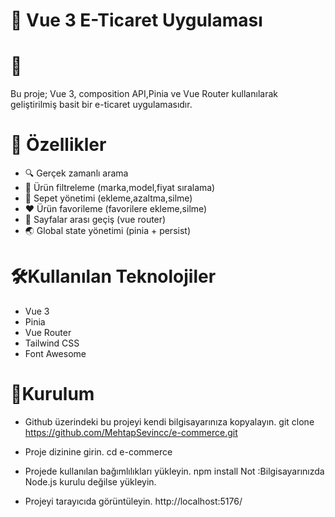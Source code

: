  # 🛒 Vue 3 E-Ticaret Uygulaması 


# 💫
Bu proje; Vue 3, composition API,Pinia ve Vue Router kullanılarak geliştirilmiş basit bir  e-ticaret uygulamasıdır.



# 🚀 Özellikler 

- 🔍 Gerçek zamanlı arama 
- 🧲 Ürün filtreleme (marka,model,fiyat sıralama)
- 🛒 Sepet yönetimi (ekleme,azaltma,silme)
- ❤️ Ürün favorileme (favorilere ekleme,silme)
- 🔄️ Sayfalar arası geçiş (vue router)
- 🌏 Global state yönetimi (pinia + persist)


# 🛠️Kullanılan Teknolojiler
- Vue 3
- Pinia
- Vue Router
- Tailwind CSS
- Font Awesome


# 🔗Kurulum 

- Github üzerindeki bu projeyi kendi bilgisayarınıza kopyalayın.
git clone https://github.com/MehtapSevincc/e-commerce.git

- Proje dizinine girin.
cd e-commerce 

- Projede kullanılan bağımlılıkları yükleyin.
npm install
Not :Bilgisayarınızda Node.js kurulu değilse yükleyin.

- Projeyi tarayıcıda görüntüleyin.
http://localhost:5176/
